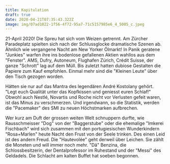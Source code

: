 ```yaml
---
title: Kapitulation
draft: true
date: 2020-04-21T07:35:43.322Z
image: img/07ad1022-1f56-4f72-95a7-71c5157985e6_4_5005_c.jpeg
---
```

21-April 2020! Die Spreu hat sich vom Weizen getrennt. Am Zürcher Paradeplatz spielten sich nach der Schlussglocke dramatische Szenen ab. Àhnlich wie vergangene Nacht am New Yorker Ölmarkt! In Panik geratene "Junkies" warfen ihre ins bodenlose gefallenen Aktien wahllos aus dem "Fenster". AMS, Dufry, Autoneum, Flughafen Zürich,  Crédit Suisse, der ganze "Schrott" lag auf dem Müll. Bis zuletzt hatten dubiose Gestalten die Papiere zum Kauf empfohlen. Einmal mehr sind die "Kleinen Leute" über den Tisch gezogen worden.

Hätten sie nur auf das Mantra des legendären André Kostolany gehört. "Legt euch Qualität unter das Kopfkissen und geniesst euren Schlaf!" Obwohl auch Nestlé, Novartis und Roche nicht vor Verlusten gefeit waren, ist das Minus zu verschmerzen. Und irgendwann, so die Statistik, werden die "Pacemaker" des SMI zu neuen Höchstmarken aufbrechen.

Wer kurz am Duft der grossen weiten Welt schnuppern durfte, wie Rausschmeisser "Dog"  von der "Baggerstube" oder die ehemalige "Imkerei Fischbach" wird sich zusammen mit den portugiesischen Wunderkindern "Rosa+Marlen" heute Nacht den Frust von der Seele trinken. Des einen Leid ist des andern Freud. Die "Hautevolée" geht derweil über Leichen. Sie zählt die Moneten und will immer noch mehr. "Dä"  Benzina, die Schlossbesitzerin, der Dentalprofessor im Ruhestand und der "Messi" des Geldadels. Die Schlacht am kalten Buffet hat soeben begonnen.